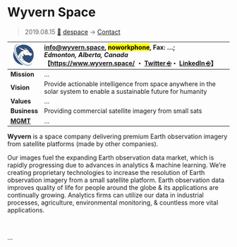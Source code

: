 # Wyvern Space
> 2019.08.15 [🚀](../index/index.md) [despace](index.md) → [Contact](contact.md)

|[![](f/con/w/wyvern_logo1_thumb.jpg)](f/con/w/wyvern_logo1.png)|<info@wyvern.space>, <mark>noworkphone</mark>, Fax: …;<br> *Edmonton, Alberta, Canada*<br> 【<https://www.wyvern.space/> ・ [Twitter ⎆](https://twitter.com/wyvernspace)・ [LinkedIn ⎆](https://www.linkedin.com/company/wyvern-space)】|
|:--|:--|
|**Mission**|…|
|**Vision**|Provide actionable intelligence from space anywhere in the solar system to enable a sustainable future for humanity|
|**Values**|…|
|**Business**|Providing commercial satellite imagery from small sats|
|**[MGMT](mgmt.md)**|…|

**Wyvern** is a space company delivering premium Earth observation imagery from satellite platforms (made by other companies).

Our images fuel the expanding Earth observation data market, which is rapidly progressing due to advances in analytics & machine learning. We’re creating proprietary technologies to increase the resolution of Earth observation imagery from a small satellite platform. Earth observation data improves quality of life for people around the globe & its applications are continually growing. Analytics firms can utilize our data in industrial processes, agriculture,  environmental monitoring, & countless more vital applications.


<p style="page-break-after:always"> </p>

…

